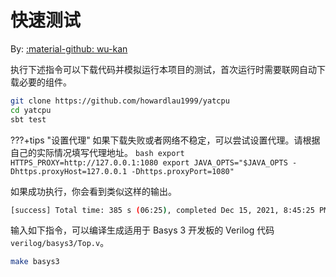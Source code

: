 # 快速测试

By: [:material-github: wu-kan](https://github.com/wu-kan)

执行下述指令可以下载代码并模拟运行本项目的测试，首次运行时需要联网自动下载必要的组件。

```bash
git clone https://github.com/howardlau1999/yatcpu 
cd yatcpu
sbt test
```
???+tips "设置代理"
    如果下载失败或者网络不稳定，可以尝试设置代理。请根据自己的实际情况填写代理地址。
    ```bash
    export HTTPS_PROXY=http://127.0.0.1:1080
    export JAVA_OPTS="$JAVA_OPTS -Dhttps.proxyHost=127.0.0.1 -Dhttps.proxyPort=1080"
    ```

如果成功执行，你会看到类似这样的输出。

```bash
[success] Total time: 385 s (06:25), completed Dec 15, 2021, 8:45:25 PM
```

输入如下指令，可以编译生成适用于 Basys 3 开发板的 Verilog 代码 `verilog/basys3/Top.v`。

```bash
make basys3
```